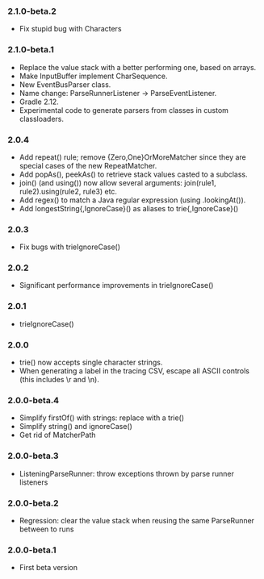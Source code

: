 ### 2.1.0-beta.2

* Fix stupid bug with Characters

### 2.1.0-beta.1

* Replace the value stack with a better performing one, based on arrays.
* Make InputBuffer implement CharSequence.
* New EventBusParser class.
* Name change: ParseRunnerListener -> ParseEventListener.
* Gradle 2.12.
* Experimental code to generate parsers from classes in custom classloaders.

### 2.0.4

* Add repeat() rule; remove {Zero,One}OrMoreMatcher since they are special cases
  of the new RepeatMatcher.
* Add popAs(), peekAs() to retrieve stack values casted to a subclass.
* join() (and using()) now allow several arguments: join(rule1,
  rule2).using(rule2, rule3) etc.
* Add regex() to match a Java regular expression (using .lookingAt()).
* Add longestString{,IgnoreCase}() as aliases to trie{,IgnoreCase}()

### 2.0.3

* Fix bugs with trieIgnoreCase()

### 2.0.2

* Significant performance improvements in trieIgnoreCase()

### 2.0.1

* trieIgnoreCase()

### 2.0.0

* trie() now accepts single character strings.
* When generating a label in the tracing CSV, escape all ASCII controls (this
  includes \r and \n).

### 2.0.0-beta.4

* Simplify firstOf() with strings: replace with a trie()
* Simplify string() and ignoreCase()
* Get rid of MatcherPath

### 2.0.0-beta.3

* ListeningParseRunner: throw exceptions thrown by parse runner listeners

### 2.0.0-beta.2

* Regression: clear the value stack when reusing the same ParseRunner between to
  runs

### 2.0.0-beta.1

* First beta version

